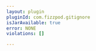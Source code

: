 ```yaml
---
layout: plugin
pluginId: com.fizzpod.gitignore
isJarAvailable: true
error: NONE
violations: []

---
```


